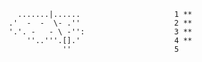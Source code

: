                  .......|......                     1 **
               .'  -  -  \- .''                     2 **
               '.'. -   - \ -'':                    3 **
                   ''..'''.[].'                     4 **
                           ''                       5